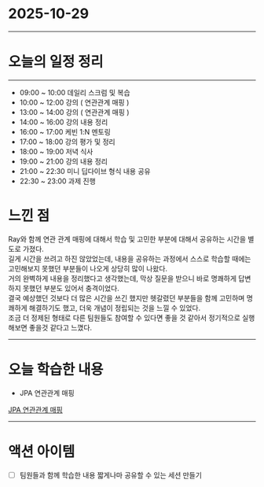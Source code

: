 # 2025-10-29

---

# 오늘의 일정 정리

--- 

- 09:00 ~ 10:00 데일리 스크럼 및 복습
- 10:00 ~ 12:00 강의 ( 연관관계 매핑 )
- 13:00 ~ 14:00 강의 ( 연관관계 매핑 )
- 14:00 ~ 16:00 강의 내용 정리
- 16:00 ~ 17:00 케빈 1:N 멘토링
- 17:00 ~ 18:00 강의 평가 및 정리
- 18:00 ~ 19:00 저녁 식사
- 19:00 ~ 21:00 강의 내용 정리
- 21:00 ~ 22:30 미니 딥다이브 형식 내용 공유
- 22:30 ~ 23:00 과제 진행

# 느낀 점

Ray와 함께 연관 관계 매핑에 대해서 학습 및 고민한 부분에 대해서 공유하는 시간을 별도로 가졌다.  
길게 시간을 쓰려고 하진 않았었는데, 내용을 공유하는 과정에서 스스로 학습할 때에는 고민해보지 못했던 부분들이 나오게 상당히 많이 나왔다.  
거의 완벽하게 내용을 정리했다고 생각했는데, 막상 질문을 받으니 바로 명쾌하게 답변하지 못했던 부분도 있어서 충격이었다.  
결국 예상했던 것보다 더 많은 시간을 쓰긴 했지만 헷갈렸던 부분들을 함께 고민하며 명쾌하게 해결하기도 했고, 더욱 개념이 정립되는 것을 느낄 수 있었다.  
조금 더 정제된 형태로 다른 팀원들도 참여할 수 있다면 좋을 것 같아서 정기적으로 실행해보면 좋을것 같다고 느꼈다.

---



# 오늘 학습한 내용

- JPA 연관관계 매핑

[JPA 연관관계 매핑](https://tidal-tub-cac.notion.site/29be569146a680c2902af1ac83e4fe9c?source=copy_link)

---

# 액션 아이템

- [ ] 팀원들과 함께 학습한 내용 짧게나마 공유할 수 있는 세션 만들기
